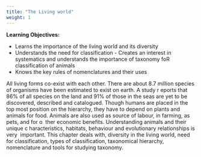 ```yaml
---
title: "The Living world"
weight: 1
---
```


**Learning Objectives:**

- Learns the importance of the living world and its diversity
- Understands the need for classification - Creates an interest in systematics and understands the importance of taxonomy foR classification of
  animals
- Knows the key rules of nomenclatures
  and their uses

All living forms co-exist with each ­other. There are about 8.7 million ­species of organisms have been estimated to exist on earth. A study r­ eports that 86% of all species on the land and 91% of those in the seas are yet to be discovered, described and catalogued. Though humans are placed in the top most position on the hierarchy, they have to depend on plants and animals for food. Animals are also used as source of labour, in farming, as pets, and for o ­ ther ­economic benefits. Understanding ­animals and their unique c­ haracteristics, habitats, ­behaviour and evolutionary ­relationships is very ­ important. This chapter deals with, diversity in the ­living world, need for classification, types of classification, ­taxonomical hierarchy, nomenclature and tools for studying taxonomy.
